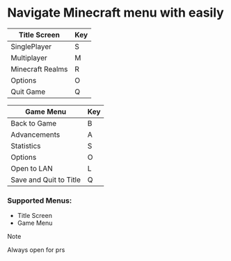 # Navigate Minecraft menu with easily

| Title Screen            | Key |
|---------------          | --- |
| SinglePlayer            | S   |
| Multiplayer             | M   |
| Minecraft Realms        | R   |
| Options                 | O   |
| Quit Game               | Q   |


| Game Menu               | Key |
|---------------          | ----|
| Back to Game            | B   |
| Advancements            | A   |
| Statistics              | S   |
| Options                 | O   |
| Open to LAN             | L   |
| Save and Quit to Title  | Q   |


### Supported Menus:
- Title Screen
- Game Menu

> [!NOTE]
> Always open for prs

